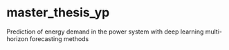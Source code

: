 # master_thesis_yp
Prediction of energy demand in the power system with deep learning multi-horizon forecasting methods
